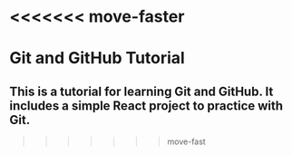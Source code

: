 <<<<<<< move-faster
=======
# Git and GitHub Tutorial

## This is a tutorial for learning Git and GitHub. It includes a simple React project to practice with Git.
>>>>>>> move-fast

